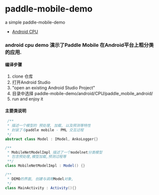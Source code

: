 # paddle-mobile-demo
a simple paddle-mobile-demo

- [Android CPU](https://github.com/xiebaiyuan/paddle-mobile-demo/blob/master/android/CPU/paddle_mobile_android/README.md)

### android cpu demo 演示了Paddle Mobile 在Android平台上粗分类的应用.

#### 编译步骤
1. clone 仓库
2. 打开Android Studio
3. "open an existing Android Studio Project"
4. 目录中选择 paddle-mobile-demo/android/CPU/paddle_mobile_android/
5. run and enjoy it

#### 主要类说明

``` java
 /**
 * 描述一个模型的 预处理, 加载, 以及预测等特性
 * 封装了与paddle mobile - PML 交互过程 
 */
abstract class Model : IModel, AnkoLogger{}

/**
 * MobileNetModelImpl 描述了一个modelnet分类模型
 * 包含预处理,模型加载,预测过程等
 **/
class MobileNetModelImpl : Model() {}

/**
 * DEMO的界面, 创建与调用Model对象,
 */
class MainActivity : Activity(){}

```


